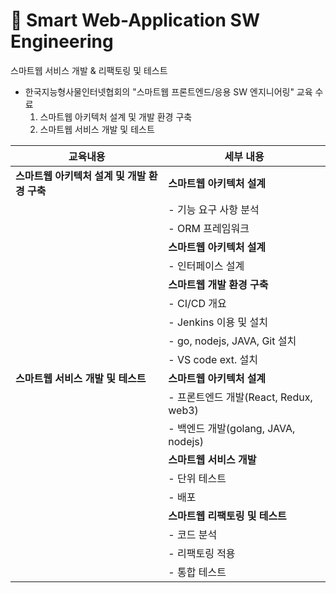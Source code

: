 # 📝 Smart Web-Application SW Engineering
스마트웹 서비스 개발 &amp; 리팩토링 및 테스트

- 한국지능형사물인터넷협회의 "스마트웹 프론트엔드/응용 SW 엔지니어링" 교육 수료
  1. 스마트웹 아키텍처 설계 및 개발 환경 구축
  2. 스마트웹 서비스 개발 및 테스트
 


| 교육내용                              | 세부 내용                                                         |
|--------------------------------------|----------------------------------------------------------------|
| **스마트웹 아키텍처 설계 및 개발 환경 구축** | **스마트웹 아키텍처 설계**                                       |
|                                      | - 기능 요구 사항 분석                                           |
|                                      | - ORM 프레임워크                                                |
|                                      | **스마트웹 아키텍처 설계**                                       |
|                                      | - 인터페이스 설계                                               |
|                                      | **스마트웹 개발 환경 구축**                                      |
|                                      | - CI/CD 개요                                                    |
|                                      | - Jenkins 이용 및 설치                                           |
|                                      | - go, nodejs, JAVA, Git 설치                                    |
|                                      | - VS code ext. 설치                                             |
| **스마트웹 서비스 개발 및 테스트**         | **스마트웹 아키텍처 설계**                                       |
|                                      | - 프론트엔드 개발(React, Redux, web3)                           |
|                                      | - 백엔드 개발(golang, JAVA, nodejs)                             |
|                                      | **스마트웹 서비스 개발**                                         |
|                                      | - 단위 테스트                                                   |
|                                      | - 배포                                                          |
|                                      | **스마트웹 리팩토링 및 테스트**                                   |
|                                      | - 코드 분석                                                     |
|                                      | - 리팩토링 적용                                                 |
|                                      | - 통합 테스트                                                   |
